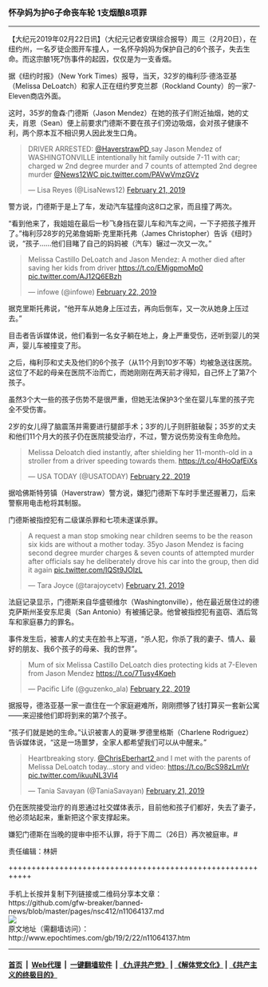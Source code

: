 ### 怀孕妈为护6子命丧车轮 1支烟酿8项罪
------------------------

<p>
 【大纪元2019年02月22日讯】（大纪元记者安琪综合报导）周三（2月20日），在纽约州，一名歹徒企图开车撞人，一名怀孕妈妈为保护自己的6个孩子，失去生命。而这宗酿1死7伤事件的起因，仅仅是为一支香烟。
</p>
<p>
 据《纽约时报》（New York Times）报导，当天，32岁的梅利莎·德洛亚基（Melissa DeLoatch）和家人正在纽约罗克兰郡（Rockland County）的一家7-Eleven商店外面。
</p>
<p>
 这时，35岁的詹森·门德斯（Jason Mendez）在她的孩子们附近抽烟，她的丈夫，肖恩（Sean）便上前要求门德斯不要在孩子们旁边吸烟，会对孩子健康不利，两个原本互不相识男人因此发生口角。
</p>
<p>
</p>
<blockquote class="twitter-tweet" data-lang="en">
 <p dir="ltr" lang="en">
  DRIVER ARRESTED:
  <a href="https://twitter.com/HaverstrawPD?ref_src=twsrc%5Etfw">
   @HaverstrawPD
  </a>
  say Jason Mendez of WASHINGTONVILLE intentionally hit family outside 7-11 with car; charged w 2nd degree murder and 7 counts of attempted 2nd degree murder
  <a href="https://twitter.com/News12WC?ref_src=twsrc%5Etfw">
   @News12WC
  </a>
  <a href="https://t.co/PAVwVmzGVz">
   pic.twitter.com/PAVwVmzGVz
  </a>
 </p>
 <p>
  — Lisa Reyes (@LisaNews12)
  <a href="https://twitter.com/LisaNews12/status/1098394759952023552?ref_src=twsrc%5Etfw">
   February 21, 2019
  </a>
 </p>
</blockquote>
<p>
 <p>
  警方说，门德斯于是上了车，发动汽车猛撞向这8口之家，而且撞了两次。
 </p>
 <p>
  “看到他来了，我姐姐在最后一秒飞身挡在婴儿车和汽车之间，一下子把孩子推开了。”梅利莎28岁的兄弟詹姆斯·克里斯托弗（James Christopher）告诉《纽时》说，“孩子……他们目睹了自己的妈妈被（汽车）辗过一次又一次。”
 </p>
</p>
<p>
</p>
<blockquote class="twitter-tweet" data-lang="en">
 <p dir="ltr" lang="en">
  Melissa Castillo DeLoatch and Jason Mendez: A mother died after saving her kids from driver
  <a href="https://t.co/EMjgpmoMp0">
   https://t.co/EMjgpmoMp0
  </a>
  <a href="https://t.co/AJ12Q6EBzh">
   pic.twitter.com/AJ12Q6EBzh
  </a>
 </p>
 <p>
  — infowe (@infowe)
  <a href="https://twitter.com/infowe/status/1098815542494785536?ref_src=twsrc%5Etfw">
   February 22, 2019
  </a>
 </p>
</blockquote>
<p>
 <p>
  据克里斯托弗说，“他开车从她身上压过去，再向后倒车，又一次从她身上压过去。”
 </p>
 <p>
  目击者告诉媒体说，他们看到一名女子躺在地上，身上严重受伤，还听到婴儿的哭声，婴儿车被撞变了形。
 </p>
 <p>
  之后，梅利莎和丈夫及他们的6个孩子（从11个月到10岁不等）均被急送往医院。这位了不起的母亲在医院不治而亡，而她刚刚在两天前才得知，自己怀上了第7个孩子。
 </p>
 <p>
  虽然3个大一些的孩子伤势不是很严重，但她无法保护3个坐在婴儿车里的孩子完全不受伤害。
 </p>
 <p>
  2岁的女儿得了脑震荡并需要进行腿部手术；3岁的儿子则肝脏破裂；35岁的丈夫和他们11个月大的孩子仍在医院接受治疗，不过，警方说伤势没有生命危险。
 </p>
</p>
<p>
</p>
<blockquote class="twitter-tweet" data-lang="en">
 <p dir="ltr" lang="en">
  Melissa Deloatch died instantly, after shielding her 11-month-old in a stroller from a driver speeding towards them.
  <a href="https://t.co/4HoOafEiXs">
   https://t.co/4HoOafEiXs
  </a>
 </p>
 <p>
  — USA TODAY (@USATODAY)
  <a href="https://twitter.com/USATODAY/status/1098765569703202816?ref_src=twsrc%5Etfw">
   February 22, 2019
  </a>
 </p>
</blockquote>
<p>
 <p>
  据哈佛斯特劳镇（Haverstraw）警方说，嫌犯门德斯下车时手里还握著刀，后来警察用电击枪将其制服。
 </p>
 <p>
  门德斯被指控犯有二级谋杀罪和七项未遂谋杀罪。
 </p>
</p>
<p>
</p>
<blockquote class="twitter-tweet" data-lang="en">
 <p dir="ltr" lang="en">
  A request a man stop smoking near children seems to be the reason six kids are without a mother today. 35yo Jason Mendez is facing second degree murder charges &amp; seven counts of attempted murder after officials say he deliberately drove his car into the group, then did it again
  <a href="https://t.co/IQSt9JOlzL">
   pic.twitter.com/IQSt9JOlzL
  </a>
 </p>
 <p>
  — Tara Joyce (@tarajoycetv)
  <a href="https://twitter.com/tarajoycetv/status/1098551874905694208?ref_src=twsrc%5Etfw">
   February 21, 2019
  </a>
 </p>
</blockquote>
<p>
 <p>
  法庭记录显示，门德斯来自华盛顿维尔（Washingtonville），他在最近居住过的德克萨斯州圣安东尼奥（San Antonio）有被捕记录。他曾被指控犯有盗窃、酒后驾车和家庭暴力的罪名。
 </p>
 <p>
  事件发生后，被害人的丈夫在脸书上写道，“杀人犯，你杀了我的妻子、情人、最好的朋友、我6个孩子的母亲、我的世界”。
 </p>
</p>
<p>
</p>
<blockquote class="twitter-tweet" data-lang="en">
 <p dir="ltr" lang="en">
  Mum of six Melissa Castillo DeLoatch dies protecting kids at 7-Eleven from Jason Mendez
  <a href="https://t.co/7Tusy4Kqeh">
   https://t.co/7Tusy4Kqeh
  </a>
 </p>
 <p>
  — Pacific Life (@guzenko_ala)
  <a href="https://twitter.com/guzenko_ala/status/1098954666250027008?ref_src=twsrc%5Etfw">
   February 22, 2019
  </a>
 </p>
</blockquote>
<p>
 <p>
  据报导，德洛亚基一家一直住在一个家庭避难所，刚刚攒够了钱打算买一套新公寓——来迎接他们即将到来的第7个孩子。
 </p>
 <p>
  “孩子们就是她的生命。”认识被害人的夏琳·罗德里格斯（Charlene Rodriguez）告诉媒体说，“这是一场噩梦，全家人都希望我们可以从中醒来。”
 </p>
</p>
<p>
</p>
<blockquote class="twitter-tweet" data-lang="en">
 <p dir="ltr" lang="en">
  Heartbreaking story.
  <a href="https://twitter.com/ChrisEberhart2?ref_src=twsrc%5Etfw">
   @ChrisEberhart2
  </a>
  and I met with the parents of Melissa DeLoatch today…story and video:
  <a href="https://t.co/BcS98zLmVr">
   https://t.co/BcS98zLmVr
  </a>
  <a href="https://t.co/ikuuNL3VI4">
   pic.twitter.com/ikuuNL3VI4
  </a>
 </p>
 <p>
  — Tania Savayan (@TaniaSavayan)
  <a href="https://twitter.com/TaniaSavayan/status/1098733295599341569?ref_src=twsrc%5Etfw">
   February 21, 2019
  </a>
 </p>
</blockquote>
<p>
 <p>
  仍在医院接受治疗的肖恩通过社交媒体表示，目前他和孩子们都好，失去了妻子，他必须站起来，重新把这个家支撑起来。
 </p>
 <p>
  嫌犯门德斯在当晚的提审中拒不认罪，将于下周二（26日）再次被庭审。#
 </p>
 <p>
  责任编辑：林妍
 </p>
</p>
+++++++++++++++++++++++++++++++++++++++++++++++++++++++++++<br/><br/>
手机上长按并复制下列链接或二维码分享本文章：<br/>
https://github.com/gfw-breaker/banned-news/blob/master/pages/nsc412/n11064137.md <br/>
<a href='https://github.com/gfw-breaker/banned-news/blob/master/pages/nsc412/n11064137.md'><img src='https://github.com/gfw-breaker/banned-news/blob/master/pages/nsc412/n11064137.md.png'/></a> <br/>
原文地址（需翻墙访问）：http://www.epochtimes.com/gb/19/2/22/n11064137.htm


------------------------
#### [首页](https://github.com/gfw-breaker/banned-news/blob/master/README.md) &nbsp;|&nbsp; [Web代理](https://github.com/labour-camp/helloworld) &nbsp;|&nbsp; [一键翻墙软件](https://github.com/gfw-breaker/nogfw/blob/master/README.md) &nbsp;| [《九评共产党》](https://github.com/gfw-breaker/9ping.md/blob/master/README.md#九评之一评共产党是什么) | [《解体党文化》](https://github.com/gfw-breaker/jtdwh.md/blob/master/README.md) | [《共产主义的终极目的》](https://github.com/gfw-breaker/gczydzjmd.md/blob/master/README.md)

